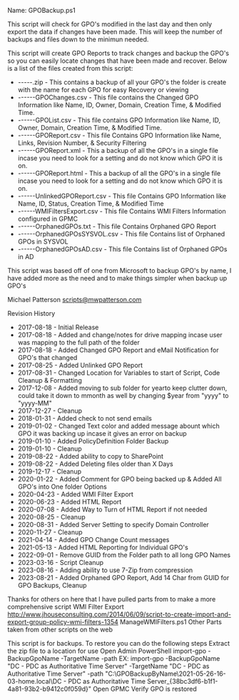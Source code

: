 Name: GPOBackup.ps1

This script will check for GPO's modified in the last day and then only export the data if changes have been made.  This will keep the number of backups and files down to the minimun needed.

This script will create GPO Reports to track changes and backup the GPO's so you can easily locate changes that have been made and recover.
Below is a list of the files created from this script:

- <Year>-<Month>-<Date>-<Hour>-<Minuite>-<Domain>.zip                      - This contains a backup of all your GPO's the folder is create with the name for each GPO for easy Recovery or viewing
- <Year>-<Month>-<Date>-<Hour>-<Minuite>-<Domain>-GPOChanges.csv           - This file contains the Changed GPO Information like Name, ID, Owner, Domain, Creation Time, & Modified Time.
- <Year>-<Month>-<Date>-<Hour>-<Minuite>-<Domain>-GPOList.csv              - This file contains GPO Information like Name, ID, Owner, Domain, Creation Time, & Modified Time.
- <Year>-<Month>-<Date>-<Hour>-<Minuite>-<Domain>-GPOReport.csv            - This file Contains GPO Information like Name, Links, Revision Number, & Security Filtering
- <Year>-<Month>-<Date>-<Hour>-<Minuite>-<Domain>-GPOReport.xml            - This a backup of all the GPO's in a single file incase you need to look for a setting and do not know which GPO it is on.
- <Year>-<Month>-<Date>-<Hour>-<Minuite>-<Domain>-GPOReport.html           - This a backup of all the GPO's in a single file incase you need to look for a setting and do not know which GPO it is on.
- <Year>-<Month>-<Date>-<Hour>-<Minuite>-<Domain>-UnlinkedGPOReport.csv    - This file Contains GPO Information like Name, ID, Status, Creation Time, & Modified Time
- <Year>-<Month>-<Date>-<Hour>-<Minuite>-<Domain>-WMIFiltersExport.csv     - This file Contains WMI Filters Information configured in GPMC
- <Year>-<Month>-<Date>-<Hour>-<Minuite>-<Domain>-OrphanedGPOs.txt         - This file Contains Orphaned GPO Report
- <Year>-<Month>-<Date>-<Hour>-<Minuite>-<Domain>-OrphanedGPOsSYSVOL.csv   - This file Contains list of Orphaned GPOs in SYSVOL
- <Year>-<Month>-<Date>-<Hour>-<Minuite>-<Domain>-OrphanedGPOsAD.csv       - This file Contains list of Orphaned GPOs in AD


This script was based off of one from Microsoft to backup GPO's by name, I have added more as the need and to make things simpler when backup up GPO's

Michael Patterson
scripts@mwpatterson.com

Revision History

- 2017-08-18 - Initial Release
- 2017-08-18 - Added and change/notes for drive mapping incase user was mapping to the full path of the folder
- 2017-08-18 - Added Changed GPO Report and eMail Notification for GPO's that changed
- 2017-08-25 - Added Unlinked GPO Report
- 2017-08-31 - Changed Location for Variables to start of Script, Code Cleanup & Formatting
- 2017-12-08 - Added moving to sub folder for yearto keep clutter down, could take it down to mmonth as well by changing $year from "yyyy" to "yyyy-MM"
- 2017-12-27 - Cleanup
- 2018-01-31 - Added check to not send emails
- 2019-01-02 - Changed Text color and added message abount which GPO it was backing up incase it gives an error on backup
- 2019-01-10 - Added PolicyDefinition Folder Backup
- 2019-01-10 - Cleanup
- 2019-08-22 - Added ability to copy to SharePoint
- 2019-08-22 - Added Deleting files older than X Days
- 2019-12-17 - Cleanup
- 2020-01-22 - Added Comment for GPO being backed up & Added All GPO's into One folder Options
- 2020-04-23 - Added WMI Filter Export
- 2020-06-23 - Added HTML Report
- 2020-07-08 - Added Way to Turn of HTML Report if not needed
- 2020-08-25 - Cleanup
- 2020-08-31 - Added Server Setting to specify Domain Controller
- 2020-11-27 - Cleanup
- 2021-04-14 - Added GPO Change Count messages
- 2021-05-13 - Added HTML Reporting for Individual GPO's
- 2022-09-01 - Remove GUID from the Folder path to all long GPO Names
- 2023-03-16 - Script Cleanup
- 2023-08-16 - Adding ability to use 7-Zip from compression
- 2023-08-21 - Added Orphaned GPO Report, Add 14 Char from GUID for GPO Backups, Cleanup


Thanks for others on here that I have pulled parts from to make a more comprehensive script
    WMI Filter Export
    http://www.jhouseconsulting.com/2014/06/09/script-to-create-import-and-export-group-policy-wmi-filters-1354
    ManageWMIFilters.ps1
    Other Parts taken from other scripts on the web

This script is for backups.  To restore you can do the following steps
    Extract the zip file to a location for use
    Open Admin PowerShell
    import-gpo -BackupGpoName <Origional GPO Name> -TargetName <Destination GPO Name> -path <Full Path to GPO Backup>
    EX: import-gpo -BackupGpoName "DC - PDC as Authoritative Time Server" -TargetName "DC - PDC as Authoritative Time Server" -path "C:\GPOBackupByName\2021-05-26-16-03-home.local\DC - PDC as Authoritative Time Server_{38bc3df6-b1f1-4a81-93b2-b9412c0f059d}"
    Open GPMC
    Verify GPO is restored
